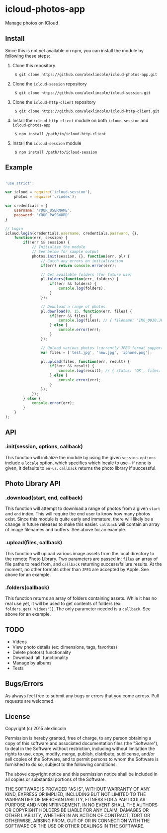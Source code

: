 # icloud-photos-app
Manage photos on ICloud

## Install
Since this is not yet available on npm, you can install the module by following
these steps:

1. Clone this repository

        $ git clone https://github.com/alexlincoln/icloud-photos-app.git

2. Clone the `icloud-session` repository

        $ git clone https://github.com/alexlincoln/icloud-session.git

2. Clone the `icloud-http-client` repository

        $ git clone https://github.com/alexlincoln/icloud-http-client.git

3. Install the `icloud-http-client` module on both `icloud-session` and
`icloud-photos-app`

        $ npm install /path/to/icloud-http-client

4. Install the `icloud-session` module

        $ npm install /path/to/icloud-session

## Example
```javascript

'use strict';

var icloud = require('icloud-session'),
    photos = require('./index');

var credentials = {
    username: 'YOUR_USERNAME',
    password: 'YOUR_PASSWORD'
}

// Login
icloud.login(credentials.username, credentials.password, {},
    function(err, session) {
        if(!err && session) {
            // Initialize the module
            // See below for sample output
            photos.init(session, {}, function(err, pl) {
                // Catch any errors on initialization
                if(err) return console.error(err);

                // Get available folders (for future use)
                pl.folders(function(err, folders) {
                    if(!err && folders) {
                        console.log(folders);
                    }
                });

                // Download a range of photos
                pl.download(0, 15, function(err, files) {
                    if(!err && files) {
                        console.log(files); // { filename: 'IMG_0930.JPG', buffer: <Buffer..}
                    } else {
                        console.error(err);
                    }
                });

                // Upload various photos (currently JPEG format supported only)
                var files = ['test.jpg', 'new.jpg', 'iphone.png'];

                pl.upload(files, function(err, result) {
                    if(!err && result) {
                        console.log(result); // { status: 'OK', files: [ file...]}
                    } else {
                        console.error(err);
                    }
                });
            });
        } else {
            console.error(err);
        }
    }
);

```

## API
### .init(session, options, callback)
This function will initialize the module by using the given `session`. `options`
include a `locale` option, which specifies which locale to use - if none is
given, it defaults to `en-us`. `callback` returns the photo library if successful.

## Photo Library API
### .download(start, end, callback)
This function will attempt to download a range of photos from a given `start`
and `end` index. This will require the end user to know how many photos exist.
Since this module is quite early and immature, there will likely be a change
in future releases to make this easier. `callback` will contain an array of image
filenames and buffers. See above for an example.

### .upload(files, callback)
This function will upload various image assets from the local directory to
the remote Photo Library. Two parameters are passed in; `files` an array of
file paths to read from, and `callback` returning success/failure results.
At the moment, no other formats other than `JPEG` are accepted by Apple. See
above for an example.

### .folders(callback)
This function returns an array of folders containing assets. While it has no
real use yet, it will be used to get contents of folders
(ex: `folders.get('videos')`). The only parameter needed is a `callback`. See
above for an example.

## TODO
- Videos
- View photo details (ex: dimensions, tags, favorites)
- Delete photo(s) functionality
- Download 'all' functionality
- Manage by albums
- Tests

## Bugs/Errors
As always feel free to submit any bugs or errors that you come across. Pull
requests are welcomed.

## License
Copyright (c) 2015 alexlincoln

Permission is hereby granted, free of charge, to any person obtaining a copy
of this software and associated documentation files (the "Software"), to deal
in the Software without restriction, including without limitation the rights
to use, copy, modify, merge, publish, distribute, sublicense, and/or sell
copies of the Software, and to permit persons to whom the Software is
furnished to do so, subject to the following conditions:

The above copyright notice and this permission notice shall be included in
all copies or substantial portions of the Software.

THE SOFTWARE IS PROVIDED "AS IS", WITHOUT WARRANTY OF ANY KIND, EXPRESS OR
IMPLIED, INCLUDING BUT NOT LIMITED TO THE WARRANTIES OF MERCHANTABILITY,
FITNESS FOR A PARTICULAR PURPOSE AND NONINFRINGEMENT. IN NO EVENT SHALL THE
AUTHORS OR COPYRIGHT HOLDERS BE LIABLE FOR ANY CLAIM, DAMAGES OR OTHER
LIABILITY, WHETHER IN AN ACTION OF CONTRACT, TORT OR OTHERWISE, ARISING FROM,
OUT OF OR IN CONNECTION WITH THE SOFTWARE OR THE USE OR OTHER DEALINGS IN
THE SOFTWARE.
